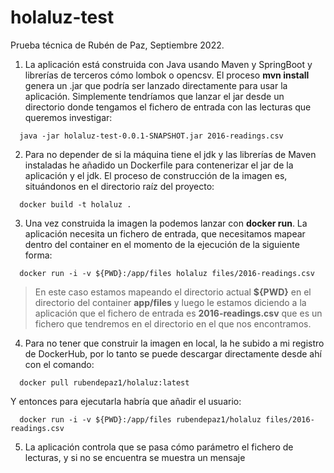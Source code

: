 # holaluz-test

Prueba técnica de Rubén de Paz, Septiembre 2022.

1. La aplicación está construida con Java usando Maven y SpringBoot y librerías de terceros cómo lombok o opencsv.
El proceso **mvn install** genera un .jar que podría ser lanzado directamente para usar la aplicación. 
Simplemente tendríamos que lanzar el jar desde un directorio donde tengamos el fichero de entrada con las lecturas que queremos investigar:


```console
  java -jar holaluz-test-0.0.1-SNAPSHOT.jar 2016-readings.csv
```

2. Para no depender de si la máquina tiene el jdk y las librerías de Maven instaladas he añadido un Dockerfile para contenerizar el jar de la aplicación y el jdk. El proceso de construcción de la imagen es, situándonos en el directorio raíz del proyecto:

```console
  docker build -t holaluz .
```


3. Una vez construida la imagen la podemos lanzar con **docker run**. La aplicación necesita un fichero de entrada, que necesitamos mapear dentro del container en el momento de la ejecución de la siguiente forma:

```console
  docker run -i -v ${PWD}:/app/files holaluz files/2016-readings.csv
```
>En este caso estamos mapeando el directorio actual **${PWD}** en el directorio del container **app/files** y luego le estamos diciendo a la aplicación
que el fichero de entrada es **2016-readings.csv** que es un fichero que tendremos en el directorio en el que nos encontramos.

4. Para no tener que construir la imagen en local, la he subido a mi registro de DockerHub, por lo tanto se puede descargar directamente desde ahí con el comando:

```console
  docker pull rubendepaz1/holaluz:latest
```
Y entonces para ejecutarla habría que añadir el usuario:
```console
  docker run -i -v ${PWD}:/app/files rubendepaz1/holaluz files/2016-readings.csv
```
5. La aplicación controla que se pasa cómo parámetro el fichero de lecturas, y si no se encuentra se muestra un mensaje
